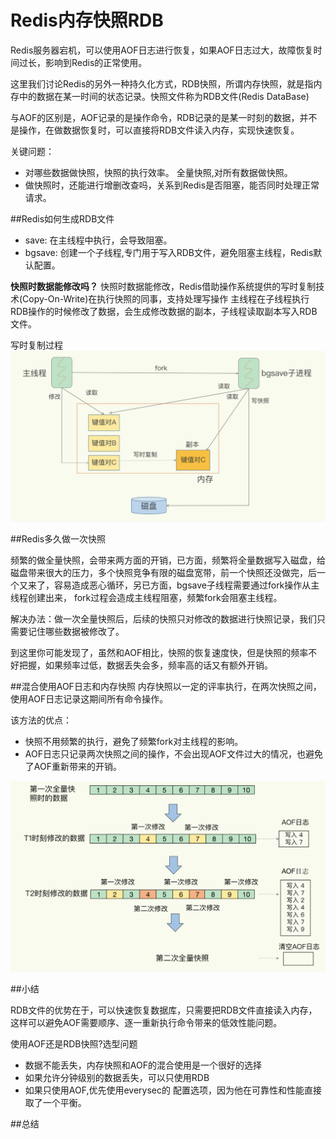 # Redis内存快照RDB

Redis服务器宕机，可以使用AOF日志进行恢复，如果AOF日志过大，故障恢复时间过长，影响到Redis的正常使用。

这里我们讨论Redis的另外一种持久化方式，RDB快照，所谓内存快照，就是指内存中的数据在某一时间的状态记录。快照文件称为RDB文件(Redis DataBase)

与AOF的区别是，AOF记录的是操作命令，RDB记录的是某一时刻的数据，并不是操作，在做数据恢复时，可以直接将RDB文件读入内存，实现快速恢复。

关键问题：

- 对哪些数据做快照，快照的执行效率。 全量快照,对所有数据做快照。
- 做快照时，还能进行增删改查吗，关系到Redis是否阻塞，能否同时处理正常请求。

##Redis如何生成RDB文件
- save: 在主线程中执行，会导致阻塞。
- bgsave: 创建一个子线程,专门用于写入RDB文件，避免阻塞主线程，Redis默认配置。

**快照时数据能修改吗？**
快照时数据能修改，Redis借助操作系统提供的写时复制技术(Copy-On-Write)在执行快照的同事，支持处理写操作
主线程在子线程执行RDB操作的时候修改了数据，会生成修改数据的副本，子线程读取副本写入RDB文件。

写时复制过程
![](../image/redis10.png)

##Redis多久做一次快照

频繁的做全量快照，会带来两方面的开销，已方面，频繁将全量数据写入磁盘，给磁盘带来很大的压力，多个快照竞争有限的磁盘宽带，前一个快照还没做完，后一个又来了，容易造成恶心循环，另已方面，bgsave子线程需要通过fork操作从主线程创建出来，
fork过程会造成主线程阻塞，频繁fork会阻塞主线程。

解决办法：做一次全量快照后，后续的快照只对修改的数据进行快照记录，我们只需要记住哪些数据被修改了。

到这里你可能发现了，虽然和AOF相比，快照的恢复速度快，但是快照的频率不好把握，如果频率过低，数据丢失会多，频率高的话又有额外开销。

##混合使用AOF日志和内存快照
内存快照以一定的评率执行，在两次快照之间，使用AOF日志记录这期间所有命令操作。

该方法的优点：
- 快照不用频繁的执行，避免了频繁fork对主线程的影响。
- AOF日志只记录两次快照之间的操作，不会出现AOF文件过大的情况，也避免了AOF重新带来的开销。

![](../image/redis11.png)

##小结

RDB文件的优势在于，可以快速恢复数据库，只需要把RDB文件直接读入内存，这样可以避免AOF需要顺序、逐一重新执行命令带来的低效性能问题。

使用AOF还是RDB快照?选型问题

- 数据不能丢失，内存快照和AOF的混合使用是一个很好的选择
- 如果允许分钟级别的数据丢失，可以只使用RDB
- 如果只使用AOF,优先使用everysec的 配置选项，因为他在可靠性和性能直接取了一个平衡。

##总结





















